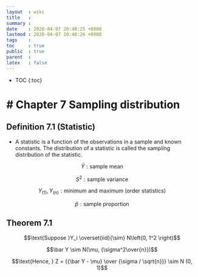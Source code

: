 ```yaml
---
layout  : wiki
title   : 
summary : 
date    : 2020-04-07 20:48:25 +0900
lastmod : 2020-04-07 20:48:26 +0900
tags    : 
toc     : true
public  : true
parent  : 
latex   : false
---
```

* TOC
{:toc}

# # Chapter 7 Sampling distribution

## Definition 7.1 (Statistic)

- A statistic is a function of the observations in a sample and known constants. The distribution of a statistic is called the sampling distribution of the statistic.

$$\bar Y: \text{sample mean}$$

$$S^2 : \text{sample variance}$$

$$Y_{(1)}, Y_{(n)} : \text{minimum and maximum (order statistics)}$$

$$\hat p : \text{sample proportion}$$

## Theorem 7.1

$$\text{Suppose }Y_i \overset{iid}{\sim} N\left(0, 1^2 \right)$$

$$\bar Y \sim N(\mu, {\sigma^2\over{n}})$$

$$\text{Hence, } Z = {{\bar Y - \mu} \over {\sigma / \sqrt{n}}} \sim N (0, 1)$$

